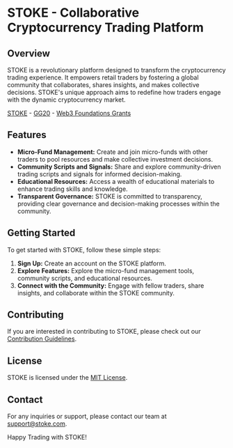 # STOKE - Collaborative Cryptocurrency Trading Platform

## Overview

STOKE is a revolutionary platform designed to transform the cryptocurrency trading experience. It empowers retail traders by fostering a global community that collaborates, shares insights, and makes collective decisions. STOKE's unique approach aims to redefine how traders engage with the dynamic cryptocurrency market.

[STOKE](https://stoke.framer.ai) - [GG20]() - [Web3 Foundations Grants]()

## Features

- **Micro-Fund Management:** Create and join micro-funds with other traders to pool resources and make collective investment decisions.
- **Community Scripts and Signals:** Share and explore community-driven trading scripts and signals for informed decision-making.
- **Educational Resources:** Access a wealth of educational materials to enhance trading skills and knowledge.
- **Transparent Governance:** STOKE is committed to transparency, providing clear governance and decision-making processes within the community.

## Getting Started

To get started with STOKE, follow these simple steps:

1. **Sign Up:** Create an account on the STOKE platform.
2. **Explore Features:** Explore the micro-fund management tools, community scripts, and educational resources.
3. **Connect with the Community:** Engage with fellow traders, share insights, and collaborate within the STOKE community.

## Contributing

If you are interested in contributing to STOKE, please check out our [Contribution Guidelines](CONTRIBUTING.md).

## License

STOKE is licensed under the [MIT License](LICENSE).

## Contact

For any inquiries or support, please contact our team at support@stoke.com.

Happy Trading with STOKE!
